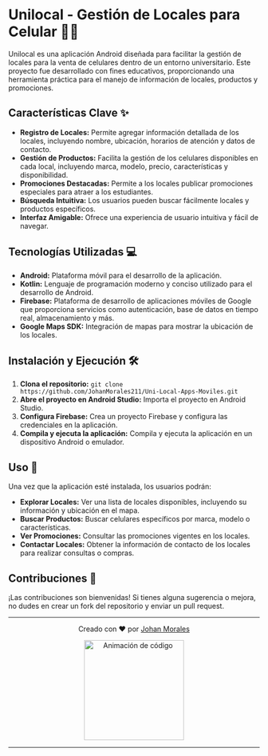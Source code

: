 # Unilocal - Gestión de Locales para Celular 📱🏫

Unilocal es una aplicación Android diseñada para facilitar la gestión de locales para la venta de celulares dentro de un entorno universitario.  Este proyecto fue desarrollado con fines educativos, proporcionando una herramienta práctica para el manejo de información de locales, productos y promociones.

## Características Clave ✨

* **Registro de Locales:** Permite agregar información detallada de los locales, incluyendo nombre, ubicación, horarios de atención y datos de contacto.
* **Gestión de Productos:** Facilita la gestión de los celulares disponibles en cada local, incluyendo marca, modelo, precio, características y disponibilidad.
* **Promociones Destacadas:** Permite a los locales publicar promociones especiales para atraer a los estudiantes.
* **Búsqueda Intuitiva:**  Los usuarios pueden buscar fácilmente locales y productos específicos.
* **Interfaz Amigable:**  Ofrece una experiencia de usuario intuitiva y fácil de navegar.

## Tecnologías Utilizadas 💻

* **Android:** Plataforma móvil para el desarrollo de la aplicación.
* **Kotlin:**  Lenguaje de programación moderno y conciso utilizado para el desarrollo de Android.
* **Firebase:**  Plataforma de desarrollo de aplicaciones móviles de Google que proporciona servicios como autenticación, base de datos en tiempo real, almacenamiento y más.
* **Google Maps SDK:**  Integración de mapas para mostrar la ubicación de los locales.

## Instalación y Ejecución 🛠️

1. **Clona el repositorio:** `git clone https://github.com/JohanMorales211/Uni-Local-Apps-Moviles.git`
2. **Abre el proyecto en Android Studio:** Importa el proyecto en Android Studio.
3. **Configura Firebase:**  Crea un proyecto Firebase y configura las credenciales en la aplicación.
4. **Compila y ejecuta la aplicación:**  Compila y ejecuta la aplicación en un dispositivo Android o emulador.

## Uso 🧭

Una vez que la aplicación esté instalada, los usuarios podrán:

* **Explorar Locales:**  Ver una lista de locales disponibles, incluyendo su información y ubicación en el mapa.
* **Buscar Productos:**  Buscar celulares específicos por marca, modelo o características.
* **Ver Promociones:**  Consultar las promociones vigentes en los locales.
* **Contactar Locales:**  Obtener la información de contacto de los locales para realizar consultas o compras.

## Contribuciones 🤝

¡Las contribuciones son bienvenidas! Si tienes alguna sugerencia o mejora, no dudes en crear un fork del repositorio y enviar un pull request.


---

<div align="center">
  <p>Creado con ❤️ por <a href="https://github.com/JohanMorales211" target="_blank">Johan Morales</a></p>
  <img src="https://media.giphy.com/media/SWoSkN6DxTszq/giphy.gif" width="200" alt="Animación de código">
</div>

---
